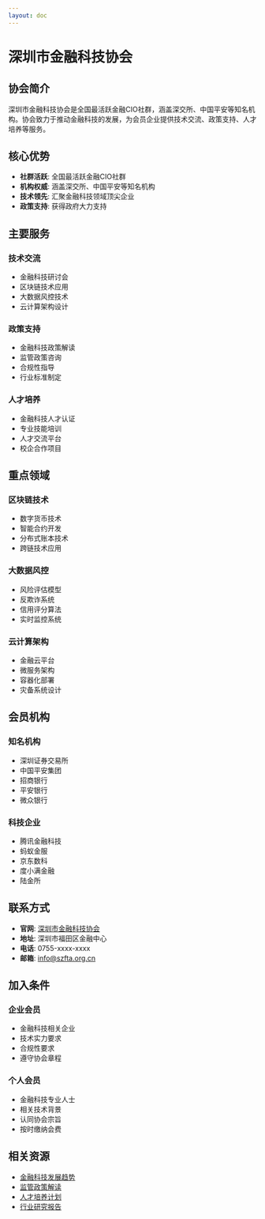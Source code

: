 ```yaml
---
layout: doc
---
```


# 深圳市金融科技协会

## 协会简介

深圳市金融科技协会是全国最活跃金融CIO社群，涵盖深交所、中国平安等知名机构。协会致力于推动金融科技的发展，为会员企业提供技术交流、政策支持、人才培养等服务。

## 核心优势

- **社群活跃**: 全国最活跃金融CIO社群
- **机构权威**: 涵盖深交所、中国平安等知名机构
- **技术领先**: 汇聚金融科技领域顶尖企业
- **政策支持**: 获得政府大力支持

## 主要服务

### 技术交流
- 金融科技研讨会
- 区块链技术应用
- 大数据风控技术
- 云计算架构设计

### 政策支持
- 金融科技政策解读
- 监管政策咨询
- 合规性指导
- 行业标准制定

### 人才培养
- 金融科技人才认证
- 专业技能培训
- 人才交流平台
- 校企合作项目

## 重点领域

### 区块链技术
- 数字货币技术
- 智能合约开发
- 分布式账本技术
- 跨链技术应用

### 大数据风控
- 风险评估模型
- 反欺诈系统
- 信用评分算法
- 实时监控系统

### 云计算架构
- 金融云平台
- 微服务架构
- 容器化部署
- 灾备系统设计

## 会员机构

### 知名机构
- 深圳证券交易所
- 中国平安集团
- 招商银行
- 平安银行
- 微众银行

### 科技企业
- 腾讯金融科技
- 蚂蚁金服
- 京东数科
- 度小满金融
- 陆金所

## 联系方式

- **官网**: [深圳市金融科技协会](http://www.szfta.org.cn)
- **地址**: 深圳市福田区金融中心
- **电话**: 0755-xxxx-xxxx
- **邮箱**: info@szfta.org.cn

## 加入条件

### 企业会员
- 金融科技相关企业
- 技术实力要求
- 合规性要求
- 遵守协会章程

### 个人会员
- 金融科技专业人士
- 相关技术背景
- 认同协会宗旨
- 按时缴纳会费

## 相关资源

- [金融科技发展趋势](./fintech-trends)
- [监管政策解读](./fintech-policy)
- [人才培养计划](./fintech-talent)
- [行业研究报告](./fintech-reports)
